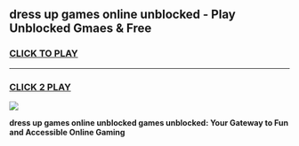 
## dress up games online unblocked - Play Unblocked Gmaes & Free
<h3>
<a href="https://premium.freeplayer.one?title=dress_up_games_online_unblocked&ref=19F">CLICK TO PLAY</a></h3>
<hr>

<h3>
<a href="https://premium.freeplayer.one?title=dress_up_games_online_unblocked&ref=19F">CLICK 2 PLAY</a>
  
</h3>

<a href="https://premium.freeplayer.one?title=dress_up_games_online_unblocked&ref=19F/"><img src="https://clearcache.store/games.png"></a>


**dress up games online unblocked games unblocked: Your Gateway to Fun and Accessible Online Gaming**

